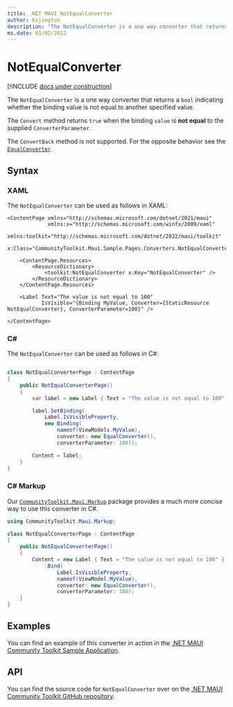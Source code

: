 ```yaml
---
title: .NET MAUI NotEqualConverter
author: bijington
description: "The NotEqualConverter is a one way converter that returns a `bool` indicating whether the binding value is not equal to another specified value."
ms.date: 03/02/2022
---
```


# NotEqualConverter

[!INCLUDE [docs under construction](../includes/preview-note.md)]

The `NotEqualConverter` is a one way converter that returns a `bool` indicating whether the binding value is not equal to another specified value.

The `Convert` method returns `true` when the binding `value` is **not equal** to the supplied `ConverterParameter`.

The `ConvertBack` method is not supported. For the opposite behavior see the [`EqualConverter`](equal-converter.md).

## Syntax

### XAML

The `NotEqualConverter` can be used as follows in XAML:

```xaml
<ContentPage xmlns="http://schemas.microsoft.com/dotnet/2021/maui"
             xmlns:x="http://schemas.microsoft.com/winfx/2009/xaml"
             xmlns:toolkit="http://schemas.microsoft.com/dotnet/2022/maui/toolkit"
             x:Class="CommunityToolkit.Maui.Sample.Pages.Converters.NotEqualConverterPage">

    <ContentPage.Resources>
        <ResourceDictionary>
            <toolkit:NotEqualConverter x:Key="NotEqualConverter" />
        </ResourceDictionary>
    </ContentPage.Resources>

    <Label Text="The value is not equal to 100"
           IsVisible="{Binding MyValue, Converter={StaticResource NotEqualConverter}, ConverterParameter=100}" />

</ContentPage>
```

### C#

The `NotEqualConverter` can be used as follows in C#:

```csharp

class NotEqualConverterPage : ContentPage
{
    public NotEqualConverterPage()
    {
        var label = new Label { Text = "The value is not equal to 100" };

		label.SetBinding(
			Label.IsVisibleProperty,
			new Binding(
				nameof(ViewModels.MyValue),
				converter: new EqualConverter(),
				converterParameter: 100));

		Content = label;
    }
}
```

### C# Markup

Our [`CommunityToolkit.Maui.Markup`](../markup/markup.md) package provides a much more concise way to use this converter in C#.

```csharp
using CommunityToolkit.Maui.Markup;

class NotEqualConverterPage : ContentPage
{
    public NotEqualConverterPage()
    {
        Content = new Label { Text = "The value is not equal to 100" }
            .Bind(
                Label.IsVisibleProperty,
                nameof(ViewModel.MyValue),
                converter: new EqualConverter(),
                converterParameter: 100);
    }
}
```

## Examples

You can find an example of this converter in action in the [.NET MAUI Community Toolkit Sample Application](https://github.com/CommunityToolkit/Maui/blob/main/samples/CommunityToolkit.Maui.Sample/Pages/Converters/NotEqualConverterPage.xaml).

## API

You can find the source code for `NotEqualConverter` over on the [.NET MAUI Community Toolkit GitHub repository](https://github.com/CommunityToolkit/Maui/blob/main/src/CommunityToolkit.Maui/Converters/NotEqualConverter.cs).